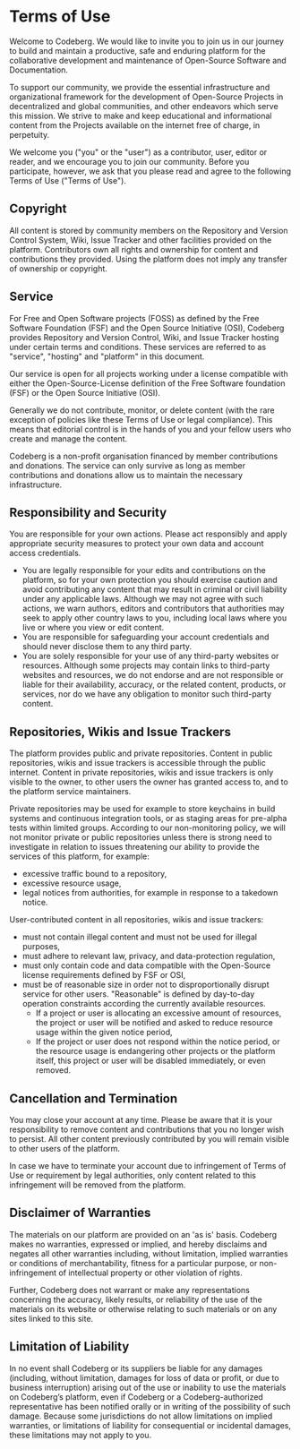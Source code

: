 
# Terms of Use

Welcome to Codeberg. We would like to invite you to join us in our journey to build and maintain a productive, safe and enduring platform for the collaborative development and maintenance of Open-Source Software and Documentation.

To support our community, we provide the essential infrastructure and organizational framework for the development of Open-Source Projects in decentralized and global communities, and other endeavors which serve this mission. We strive to make and keep educational and informational content from the Projects available on the internet free of charge, in perpetuity.

We welcome you ("you" or the "user") as a contributor, user, editor or reader, and we encourage you to join our community. Before you participate, however, we ask that you please read and agree to the following Terms of Use ("Terms of Use").

## Copyright

All content is stored by community members on the Repository and Version Control System, Wiki, Issue Tracker and other facilities provided on the platform. Contributors own all rights and ownership for content and contributions they provided. Using the platform does not imply any transfer of ownership or copyright.

## Service

For Free and Open Software projects (FOSS) as defined by the Free Software Foundation (FSF) and the Open Source Initiative (OSI), Codeberg provides Repository and Version Control, Wiki, and Issue Tracker hosting under certain terms and conditions. These services are referred to as "service", "hosting" and "platform" in this document.

Our service is open for all projects working under a license compatible with either the Open-Source-License definition of the Free Software foundation (FSF) or the Open Source Initiative (OSI).

Generally we do not contribute, monitor, or delete content (with the rare exception of policies like these Terms of Use or legal compliance). This means that editorial control is in the hands of you and your fellow users who create and manage the content.

Codeberg is a non-profit organisation financed by member contributions and donations. The service can only survive as long as member contributions and donations allow us to maintain the necessary infrastructure.

## Responsibility and Security

You are responsible for your own actions. Please act responsibly and apply appropriate security measures to protect your own data and account access credentials.

 - You are legally responsible for your edits and contributions on the platform, so for your own protection you should exercise caution and avoid contributing any content that may result in criminal or civil liability under any applicable laws. Although we may not agree with such actions, we warn authors, editors and contributors that authorities may seek to apply other country laws to you, including local laws where you live or where you view or edit content.
 - You are responsible for safeguarding your account credentials and should never disclose them to any third party.
 - You are solely responsible for your use of any third-party websites or resources. Although some projects may contain links to third-party websites and resources, we do not endorse and are not responsible or liable for their availability, accuracy, or the related content, products, or services, nor do we have any obligation to monitor such third-party content.


## Repositories, Wikis and Issue Trackers

The platform provides public and private repositories. Content in public repositories, wikis and issue trackers is accessible through the public internet. Content in private repositories, wikis and issue trackers is only visible to the owner, to other users the owner has granted access to, and to the platform service maintainers.

Private repositories may be used for example to store keychains in build systems and continuous integration tools, or as staging areas for pre-alpha tests within limited groups. According to our non-monitoring policy, we will not monitor private or public repositories unless there is strong need to investigate in relation to issues threatening our ability to provide the services of this platform, for example:
 - excessive traffic bound to a repository,
 - excessive resource usage,
 - legal notices from authorities, for example in response to a takedown notice.

User-contributed content in all repositories, wikis and issue trackers:

 - must not contain illegal content and must not be used for illegal purposes,
 - must adhere to relevant law, privacy, and data-protection regulation,
 - must only contain code and data compatible with the Open-Source license requirements defined by FSF or OSI,
 - must be of reasonable size in order not to disproportionally disrupt service for other users. "Reasonable" is defined by day-to-day operation constraints according the currently available resources.
	- If a project or user is allocating an excessive amount of resources, the project or user will be notified and asked to reduce resource usage within the given notice period,
	- If the project or user does not respond within the notice period, or the resource usage is endangering other projects or the platform itself, this project or user will be disabled immediately, or even removed.

## Cancellation and Termination

You may close your account at any time. Please be aware that it is your responsibility to remove content and contributions that you no longer wish to persist. All other content previously contributed by you will remain visible to other users of the platform.

In case we have to terminate your account due to infringement of Terms of Use or requirement by legal authorities, only content related to this infringement will be removed from the platform.

## Disclaimer of Warranties

The materials on our platform are provided on an 'as is' basis. Codeberg makes no warranties, expressed or implied, and hereby disclaims and negates all other warranties including, without limitation, implied warranties or conditions of merchantability, fitness for a particular purpose, or non-infringement of intellectual property or other violation of rights.

Further, Codeberg does not warrant or make any representations concerning the accuracy, likely results, or reliability of the use of the materials on its website or otherwise relating to such materials or on any sites linked to this site.

## Limitation of Liability

In no event shall Codeberg or its suppliers be liable for any damages (including, without limitation, damages for loss of data or profit, or due to business interruption) arising out of the use or inability to use the materials on Codeberg’s platform, even if Codeberg or a Codeberg-authorized representative has been notified orally or in writing of the possibility of such damage. Because some jurisdictions do not allow limitations on implied warranties, or limitations of liability for consequential or incidental damages, these limitations may not apply to you.

